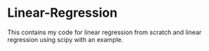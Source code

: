 # Linear-Regression
This contains my code for linear regression from scratch and linear regression using scipy with an example.
